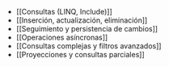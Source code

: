 - [[Consultas (LINQ, Include)]]
- [[Inserción, actualización, eliminación]]
- [[Seguimiento y persistencia de cambios]]
- [[Operaciones asíncronas]]
- [[Consultas complejas y filtros avanzados]]
- [[Proyecciones y consultas parciales]]
